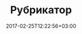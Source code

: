 ---
date: "2017-02-25T12:22:56+03:00"
title: Рубрикатор
layout: taxonomy
menu: 
  main:
    parent: test
---